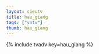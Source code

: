 ```yaml
--- 
layout: sieutv
title: hau_giang
tags: ["vntv"]
thumb: hau_giang
---
```

{% include tvadv key=hau_giang %}
